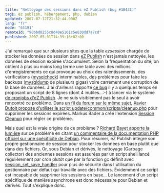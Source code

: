 ```yaml
---
title: "Nettoyage des sessions dans eZ Publish (bug #10431)"
tags: ez publish, hébergement, php, debian
updated: 2007-07-12T21:32:44.000Z
lang: "fr"
node: "65191"
remoteId: "90bbd0255c8d40e5161c5e830dd7a7cd"
published: 2007-05-01T14:39:16+02:00
---
```

 
J'ai remarqué que sur plusieurs sites que la table *ezsession* chargée de stocker les données de session dans [eZ Publish](/tag/ez-publish) n'est jamais nettoyée, les données de session expirée s'accumulent. Selon la fréquentation du site, on obtient à plus ou moins long terme une table avec des millions d'enregistrements ce qui provoque au choix des ralentissements, des vérifications ([mysqlcheck](http://pwet.fr/man/linux/commandes/mysqlcheck)) interminables, des problèmes pour faire les backups ([mysqldump](http://pwet.fr/man/linux/commandes/mysqldump) de plusieurs gigas) voire carrément une corruption de la base de données. J'ai d'ailleurs rapporté [ce bug](http://issues.ez.no/10431) il y a quelques temps en proposant un script de 8 lignes (dont 4 inutiles...:-) à lancer via le système [de cronjobs d'eZ Publish](http://ez.no/doc/ez_publish/technical_manual/3_8/features/cronjobs). Je ne suis visiblement pas le seul à avoir rencontré ce problème. Dans [un fil du forum sur le même sujet](http://ez.no/community/forum/general/ezsession_table_size_700_mb), [Xavier Dutoit propose d'utiliser le script update/common/scripts/cleanup.php](http://ez.no/community/forum/general/ezsession_table_size_700_mb#msg121981) pour supprimer les sessions expirées. Markus Bader a créé l'extension [Session Cleanup](http://ez.no/community/contribs/cronjobs/session_cleanup) pour régler ce problème.

 
Mais quel est la vraie origine de ce problème ? [Richard Bayet apporte la lumière](http://issues.ez.no/10431#Comment252422) sur ce problème en citant [un commentaire de la documentation PHP officiel sur une spécificité de Debian](http://fr.php.net/manual/fr/function.session-set-save-handler.php#69763). Pour résumer, eZ Publish intègre son propre gestionnaire de session pour stocker les données en base plutôt que dans des fichiers. Or, sous Debian et dérivés, le nettoyage (Garbage collector) des anciennes sessions est assurées par un script shell lancé régulièrement par cron plutôt que par la fonction gc définit avec [session_set_save_handler](http://fr.php.net/manual/fr/function.session-set-save-handler.php) pour plus de sécurité dans l'utilisation du gestionnaire par défaut qui travaille avec des fichiers. Évidemment ce script est incapable de supprimer les sessions en base... Le lancement d'un script spécifique de manière asynchrone est donc nécessaire pour Debian et dérivés. Tout s'explique donc.

